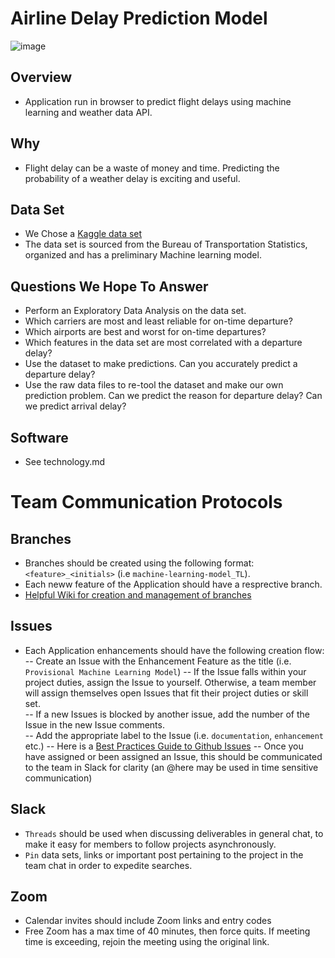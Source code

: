 # Airline Delay Prediction Model
![image](Resources/plane.gif)
## Overview
- Application run in browser to predict flight delays using machine learning and weather data API.

## Why
- Flight delay can be a waste of money and time. Predicting the probability of a weather delay is exciting and useful.

## Data Set
- We Chose a [Kaggle data set](https://www.kaggle.com/datasets/threnjen/2019-airline-delays-and-cancellations)
- The data set is sourced from the Bureau of Transportation Statistics, organized and has a preliminary Machine learning model. 

## Questions We Hope To Answer

- Perform an Exploratory Data Analysis on the data set. 
- Which carriers are most and least reliable for on-time departure? 
- Which airports are best and worst for on-time departures? 
- Which features in the data set are most correlated with a departure delay?
- Use the dataset to make predictions. Can you accurately predict a departure delay?
- Use the raw data files to re-tool the dataset and make our own prediction problem. Can we predict the reason for departure delay? Can we predict arrival delay?


## Software
- See technology.md

# Team Communication Protocols
## Branches
- Branches should be created using the following format: `<feature>_<initials>` (i.e `machine-learning-model_TL`).
- Each neww feature of the Application should have a resprective branch.
- [Helpful Wiki for creation and management of branches](https://github.com/Kunena/Kunena-Forum/wiki/Create-a-new-branch-with-git-and-manage-branches)

## Issues
- Each Application enhancements should have the following creation flow:
    -- Create an Issue with the Enhancement Feature as the title (i.e. `Provisional Machine Learning Model`)
    -- If the Issue falls within your project duties, assign the Issue to yourself. Otherwise, a team member will assign themselves open Issues that fit their project duties or skill set.  
    -- If a new Issues is blocked by another issue, add the number of the Issue in the new Issue comments.  
    -- Add the appropriate label to the Issue (i.e. `documentation`, `enhancement` etc.)
    -- Here is a [Best Practices Guide to Github Issues](https://docs.github.com/en/issues/tracking-your-work-with-issues/quickstart)
    -- Once you have assigned or been assigned an Issue, this should be communicated to the team in Slack for clarity (an @here may be used in time sensitive communication)

## Slack
- `Threads` should be used when discussing deliverables in general chat, to make it easy for members to follow projects asynchronously.
- `Pin` data sets, links or important post pertaining to the project in the team chat in order to expedite searches. 

## Zoom
- Calendar invites should include Zoom links and entry codes
- Free Zoom has a max time of 40 minutes, then force quits. If meeting time is exceeding, rejoin the meeting using the original link.
